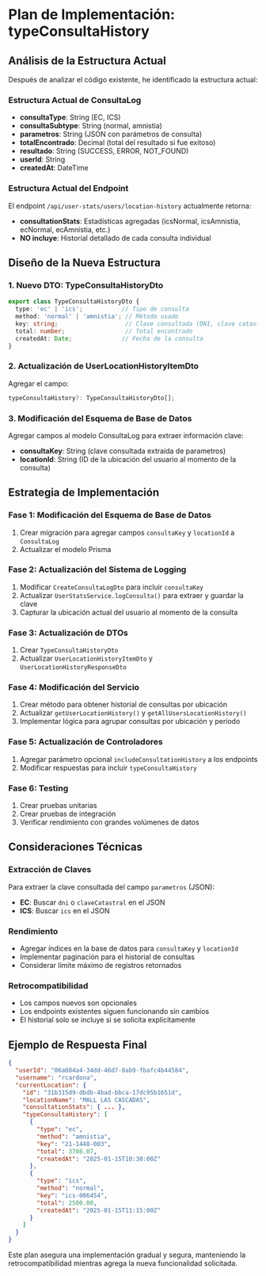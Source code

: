 # Plan de Implementación: typeConsultaHistory

## Análisis de la Estructura Actual

Después de analizar el código existente, he identificado la estructura actual:

### Estructura Actual de ConsultaLog
- **consultaType**: String (EC, ICS)
- **consultaSubtype**: String (normal, amnistia)
- **parametros**: String (JSON con parámetros de consulta)
- **totalEncontrado**: Decimal (total del resultado si fue exitoso)
- **resultado**: String (SUCCESS, ERROR, NOT_FOUND)
- **userId**: String
- **createdAt**: DateTime

### Estructura Actual del Endpoint
El endpoint `/api/user-stats/users/location-history` actualmente retorna:
- **consultationStats**: Estadísticas agregadas (icsNormal, icsAmnistia, ecNormal, ecAmnistia, etc.)
- **NO incluye**: Historial detallado de cada consulta individual

## Diseño de la Nueva Estructura

### 1. Nuevo DTO: TypeConsultaHistoryDto
```typescript
export class TypeConsultaHistoryDto {
  type: 'ec' | 'ics';           // Tipo de consulta
  method: 'normal' | 'amnistia'; // Método usado
  key: string;                   // Clave consultada (DNI, clave catastral, etc.)
  total: number;                 // Total encontrado
  createdAt: Date;              // Fecha de la consulta
}
```

### 2. Actualización de UserLocationHistoryItemDto
Agregar el campo:
```typescript
typeConsultaHistory?: TypeConsultaHistoryDto[];
```

### 3. Modificación del Esquema de Base de Datos
Agregar campos al modelo ConsultaLog para extraer información clave:
- **consultaKey**: String (clave consultada extraída de parametros)
- **locationId**: String (ID de la ubicación del usuario al momento de la consulta)

## Estrategia de Implementación

### Fase 1: Modificación del Esquema de Base de Datos
1. Crear migración para agregar campos `consultaKey` y `locationId` a `ConsultaLog`
2. Actualizar el modelo Prisma

### Fase 2: Actualización del Sistema de Logging
1. Modificar `CreateConsultaLogDto` para incluir `consultaKey`
2. Actualizar `UserStatsService.logConsulta()` para extraer y guardar la clave
3. Capturar la ubicación actual del usuario al momento de la consulta

### Fase 3: Actualización de DTOs
1. Crear `TypeConsultaHistoryDto`
2. Actualizar `UserLocationHistoryItemDto` y `UserLocationHistoryResponseDto`

### Fase 4: Modificación del Servicio
1. Crear método para obtener historial de consultas por ubicación
2. Actualizar `getUserLocationHistory()` y `getAllUsersLocationHistory()`
3. Implementar lógica para agrupar consultas por ubicación y período

### Fase 5: Actualización de Controladores
1. Agregar parámetro opcional `includeConsultationHistory` a los endpoints
2. Modificar respuestas para incluir `typeConsultaHistory`

### Fase 6: Testing
1. Crear pruebas unitarias
2. Crear pruebas de integración
3. Verificar rendimiento con grandes volúmenes de datos

## Consideraciones Técnicas

### Extracción de Claves
Para extraer la clave consultada del campo `parametros` (JSON):
- **EC**: Buscar `dni` o `claveCatastral` en el JSON
- **ICS**: Buscar `ics` en el JSON

### Rendimiento
- Agregar índices en la base de datos para `consultaKey` y `locationId`
- Implementar paginación para el historial de consultas
- Considerar límite máximo de registros retornados

### Retrocompatibilidad
- Los campos nuevos son opcionales
- Los endpoints existentes siguen funcionando sin cambios
- El historial solo se incluye si se solicita explícitamente

## Ejemplo de Respuesta Final

```json
{
  "userId": "06a084a4-34dd-46d7-8ab9-fbafc4b44584",
  "username": "rcardona",
  "currentLocation": {
    "id": "31b315d9-dbdb-4bad-bbca-17dc95b1651d",
    "locationName": "MALL LAS CASCADAS",
    "consultationStats": { ... },
    "typeConsultaHistory": [
      {
        "type": "ec",
        "method": "amnistia",
        "key": "21-1448-003",
        "total": 3708.07,
        "createdAt": "2025-01-15T10:30:00Z"
      },
      {
        "type": "ics",
        "method": "normal",
        "key": "ics-006454",
        "total": 2500.00,
        "createdAt": "2025-01-15T11:15:00Z"
      }
    ]
  }
}
```

Este plan asegura una implementación gradual y segura, manteniendo la retrocompatibilidad mientras agrega la nueva funcionalidad solicitada.